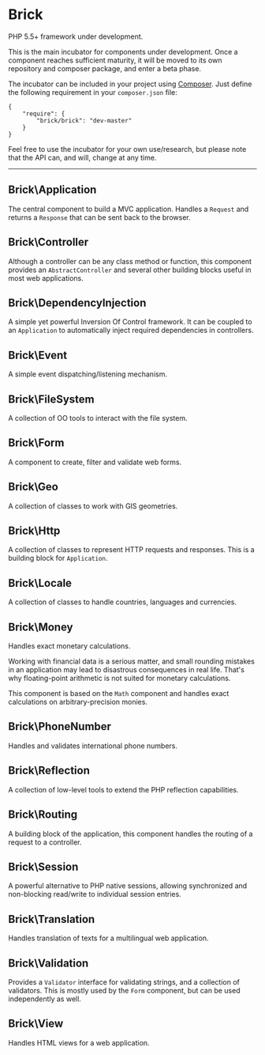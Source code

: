 Brick
=====

PHP 5.5+ framework under development.

This is the main incubator for components under development.
Once a component reaches sufficient maturity, it will be moved to its own repository and composer package, and enter a beta phase.

The incubator can be included in your project using [Composer](https://getcomposer.org/). Just define the following requirement in your `composer.json` file:

    {
        "require": {
            "brick/brick": "dev-master"
        }
    }

Feel free to use the incubator for your own use/research, but please note that the API can, and will, change at any time.

---

Brick\Application
-----------------

The central component to build a MVC application. Handles a `Request` and returns a `Response` that can be sent back to the browser.

Brick\Controller
----------------

Although a controller can be any class method or function, this component provides an `AbstractController` and several other building blocks useful in most web applications.

Brick\DependencyInjection
-------------------------

A simple yet powerful Inversion Of Control framework.
It can be coupled to an `Application` to automatically inject required dependencies in controllers.

Brick\Event
-----------

A simple event dispatching/listening mechanism.

Brick\FileSystem
----------------

A collection of OO tools to interact with the file system.

Brick\Form
----------

A component to create, filter and validate web forms.

Brick\Geo
---------

A collection of classes to work with GIS geometries.

Brick\Http
----------

A collection of classes to represent HTTP requests and responses. This is a building block for `Application`.

Brick\Locale
------------

A collection of classes to handle countries, languages and currencies.

Brick\Money
-----------

Handles exact monetary calculations.

Working with financial data is a serious matter, and small rounding mistakes in an application may lead to disastrous
consequences in real life. That's why floating-point arithmetic is not suited for monetary calculations.

This component is based on the `Math` component and handles exact calculations on arbitrary-precision monies.

Brick\PhoneNumber
-----------------

Handles and validates international phone numbers.

Brick\Reflection
----------------

A collection of low-level tools to extend the PHP reflection capabilities.

Brick\Routing
-------------

A building block of the application, this component handles the routing of a request to a controller.

Brick\Session
-------------

A powerful alternative to PHP native sessions, allowing synchronized and non-blocking read/write to individual session entries.

Brick\Translation
-----------------

Handles translation of texts for a multilingual web application.

Brick\Validation
----------------

Provides a `Validator` interface for validating strings, and a collection of validators. This is mostly used by the `Form` component, but can be used independently as well.

Brick\View
----------

Handles HTML views for a web application.
